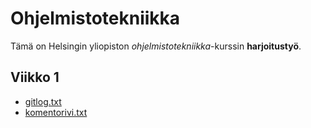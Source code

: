 # Ohjelmistotekniikka

Tämä on Helsingin yliopiston _ohjelmistotekniikka_-kurssin **harjoitustyö**.

## Viikko 1

* [gitlog.txt](https://github.com/erikao1998/ot-harjoitustyo/blob/master/laskarit/viikko1/gitlog.txt)
* [komentorivi.txt](https://github.com/erikao1998/ot-harjoitustyo/blob/master/laskarit/viikko1/komentorivi.txt)
